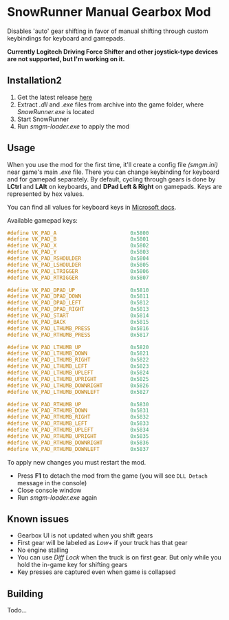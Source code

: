 # SnowRunner Manual Gearbox Mod

Disables 'auto' gear shifting in favor of manual shifting through custom keybindings for keyboard and gamepads.

**Currently Logitech Driving Force Shifter and other joystick-type devices are not supported, but I'm working on it.**

## Installation2

1. Get the latest release [here](https://github.com/Ferrster/Snowrunner-Manual-Gearbox-Mod/releases)
1. Extract _.dll_ and _.exe_ files from archive into the game folder, where _SnowRunner.exe_ is located
1. Start SnowRunner
1. Run _smgm-loader.exe_ to apply the mod

## Usage

When you use the mod for the first time, it'll create a config file _(smgm.ini)_ near game's main _.exe_ file.
There you can change keybinding for keyboard and for gamepad separately. By default, cycling through gears is done by **LCtrl** and **LAlt** on keyboards, and **DPad Left & Right** on gamepads. Keys are represented by hex values.

You can find all values for keyboard keys in [Microsoft docs](https://learn.microsoft.com/en-us/windows/win32/inputdev/virtual-key-codes).

Available gamepad keys:
```c++
#define VK_PAD_A                        0x5800
#define VK_PAD_B                        0x5801
#define VK_PAD_X                        0x5802
#define VK_PAD_Y                        0x5803
#define VK_PAD_RSHOULDER                0x5804
#define VK_PAD_LSHOULDER                0x5805
#define VK_PAD_LTRIGGER                 0x5806
#define VK_PAD_RTRIGGER                 0x5807

#define VK_PAD_DPAD_UP                  0x5810
#define VK_PAD_DPAD_DOWN                0x5811
#define VK_PAD_DPAD_LEFT                0x5812
#define VK_PAD_DPAD_RIGHT               0x5813
#define VK_PAD_START                    0x5814
#define VK_PAD_BACK                     0x5815
#define VK_PAD_LTHUMB_PRESS             0x5816
#define VK_PAD_RTHUMB_PRESS             0x5817

#define VK_PAD_LTHUMB_UP                0x5820
#define VK_PAD_LTHUMB_DOWN              0x5821
#define VK_PAD_LTHUMB_RIGHT             0x5822
#define VK_PAD_LTHUMB_LEFT              0x5823
#define VK_PAD_LTHUMB_UPLEFT            0x5824
#define VK_PAD_LTHUMB_UPRIGHT           0x5825
#define VK_PAD_LTHUMB_DOWNRIGHT         0x5826
#define VK_PAD_LTHUMB_DOWNLEFT          0x5827

#define VK_PAD_RTHUMB_UP                0x5830
#define VK_PAD_RTHUMB_DOWN              0x5831
#define VK_PAD_RTHUMB_RIGHT             0x5832
#define VK_PAD_RTHUMB_LEFT              0x5833
#define VK_PAD_RTHUMB_UPLEFT            0x5834
#define VK_PAD_RTHUMB_UPRIGHT           0x5835
#define VK_PAD_RTHUMB_DOWNRIGHT         0x5836
#define VK_PAD_RTHUMB_DOWNLEFT          0x5837
```

To apply new changes you must restart the mod.

* Press **F1** to detach the mod from the game (you will see `DLL Detach` message in the console)
* Close console window
* Run _smgm-loader.exe_ again

## Known issues

* Gearbox UI is not updated when you shift gears
* First gear will be labeled as _Low+_ if your truck has that gear
* No engine stalling
* You can use _Diff Lock_ when the truck is on first gear. But only while you hold the in-game key for shifting gears
* Key presses are captured even when game is collapsed

## Building

Todo...
